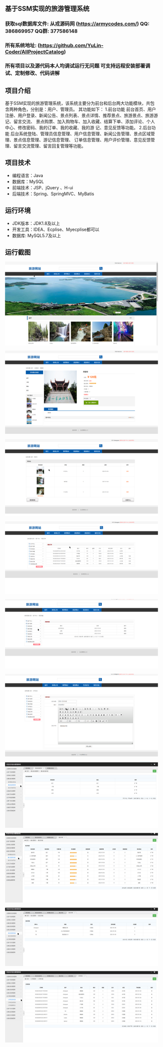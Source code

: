 ## 基于SSM实现的旅游管理系统

###  获取sql数据库文件: 从戎源码网 (https://armycodes.com/) QQ: 386869957 QQ群: 377586148
###  所有系统地址: (https://github.com/YuLin-Coder/AllProjectCatalog) 
###  所有项目以及源代码本人均调试运行无问题 可支持远程安装部署调试、定制修改、代码讲解

## 项目介绍
基于SSM实现的旅游管理系统，该系统主要分为前台和后台两⼤功能模块，共包含两种⻆⾊，分别是：⽤户、管理员。
其功能如下：
1.前台功能
前台⾸⻚、⽤户注册、⽤户登录、新闻公告、景点列表、景点详情、推荐景点、旅游景点、旅游游记、留⾔交流、
景点购票、加⼊购物⻋、加⼊收藏、结算下单、添加评论、个⼈中⼼、修改密码、我的订单、我的收藏、我的游
记、意⻅反馈等功能。
2.后台功能
后台系统登陆、管理员信息管理、⽤户信息管理、新闻公告管理、景点区域管理、景点信息管理、游记信息管理、
订单信息管理、⽤户评价管理、意⻅反馈管理、留⾔交流管理、留⾔回复管理等功能。

## 项目技术
- 编程语言：Java
- 数据库：MySQL
- 前端技术：JSP、jQuery 、H-ui
- 后端技术：Spring、SpringMVC、MyBatis

## 运行环境
- JDK版本：JDK1.8及以上
- 开发工具：IDEA、Ecplise、Myecplise都可以
- 数据库: MySQL5.7及以上

## 运行截图
![](screenshot/1.png)

![](screenshot/2.png)

![](screenshot/3.png)

![](screenshot/4.png)

![](screenshot/5.png)

![](screenshot/6.png)

![](screenshot/7.png)

![](screenshot/8.png)

![](screenshot/9.png)

![](screenshot/10.png)